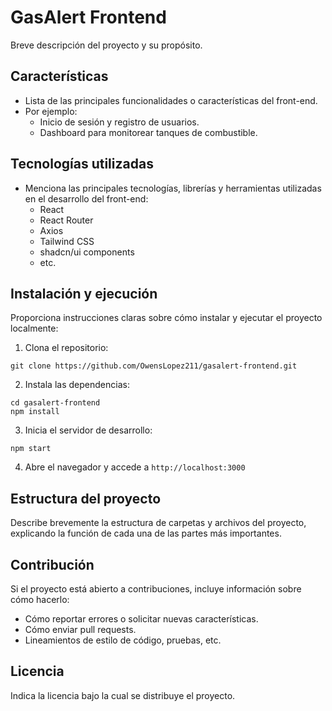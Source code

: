 # GasAlert Frontend

Breve descripción del proyecto y su propósito.

## Características

- Lista de las principales funcionalidades o características del front-end.
- Por ejemplo:
  - Inicio de sesión y registro de usuarios.
  - Dashboard para monitorear tanques de combustible.


## Tecnologías utilizadas

- Menciona las principales tecnologías, librerías y herramientas utilizadas en el desarrollo del front-end:
  - React
  - React Router
  - Axios
  - Tailwind CSS
  - shadcn/ui components
  - etc.

## Instalación y ejecución

Proporciona instrucciones claras sobre cómo instalar y ejecutar el proyecto localmente:

1. Clona el repositorio:
```
git clone https://github.com/OwensLopez211/gasalert-frontend.git
```

2. Instala las dependencias:
```
cd gasalert-frontend
npm install
```

3. Inicia el servidor de desarrollo:
```
npm start
```

4. Abre el navegador y accede a `http://localhost:3000`

## Estructura del proyecto

Describe brevemente la estructura de carpetas y archivos del proyecto, explicando la función de cada una de las partes más importantes.

## Contribución

Si el proyecto está abierto a contribuciones, incluye información sobre cómo hacerlo:

- Cómo reportar errores o solicitar nuevas características.
- Cómo enviar pull requests.
- Lineamientos de estilo de código, pruebas, etc.

## Licencia

Indica la licencia bajo la cual se distribuye el proyecto.
